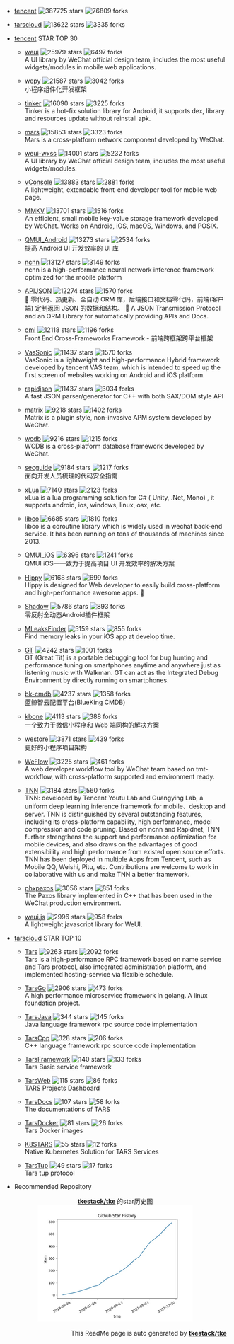 
+ [tencent](https://github.com/tencent)
![387725 stars](https://img.shields.io/badge/Stars-387725-green)
![76809 forks](https://img.shields.io/badge/Forks-76809-green)

+ [tarscloud](https://github.com/tarscloud)
![13622 stars](https://img.shields.io/badge/Stars-13622-green)
![3335 forks](https://img.shields.io/badge/Forks-3335-green)





+ [tencent](https://github.com/tencent) STAR TOP 30 
    
    + [weui](https://github.com/tencent/weui) 
    ![25979 stars](https://img.shields.io/badge/Stars-25979-green)
    ![6497 forks](https://img.shields.io/badge/Forks-6497-green)  
    A UI library by WeChat official design team, includes the most useful widgets/modules in mobile web applications.
    
    + [wepy](https://github.com/tencent/wepy) 
    ![21587 stars](https://img.shields.io/badge/Stars-21587-green)
    ![3042 forks](https://img.shields.io/badge/Forks-3042-green)  
    小程序组件化开发框架
    
    + [tinker](https://github.com/tencent/tinker) 
    ![16090 stars](https://img.shields.io/badge/Stars-16090-green)
    ![3225 forks](https://img.shields.io/badge/Forks-3225-green)  
    Tinker is a hot-fix solution library for Android, it supports dex, library and resources update without reinstall apk.
    
    + [mars](https://github.com/tencent/mars) 
    ![15853 stars](https://img.shields.io/badge/Stars-15853-green)
    ![3323 forks](https://img.shields.io/badge/Forks-3323-green)  
    Mars is a cross-platform network component  developed by WeChat.
    
    + [weui-wxss](https://github.com/tencent/weui-wxss) 
    ![14001 stars](https://img.shields.io/badge/Stars-14001-green)
    ![5232 forks](https://img.shields.io/badge/Forks-5232-green)  
    A UI library by WeChat official design team, includes the most useful widgets/modules.
    
    + [vConsole](https://github.com/tencent/vConsole) 
    ![13883 stars](https://img.shields.io/badge/Stars-13883-green)
    ![2881 forks](https://img.shields.io/badge/Forks-2881-green)  
    A lightweight, extendable front-end developer tool for mobile web page.
    
    + [MMKV](https://github.com/tencent/MMKV) 
    ![13701 stars](https://img.shields.io/badge/Stars-13701-green)
    ![1516 forks](https://img.shields.io/badge/Forks-1516-green)  
    An efficient, small mobile key-value storage framework developed by WeChat. Works on Android, iOS, macOS, Windows, and POSIX.
    
    + [QMUI_Android](https://github.com/tencent/QMUI_Android) 
    ![13273 stars](https://img.shields.io/badge/Stars-13273-green)
    ![2534 forks](https://img.shields.io/badge/Forks-2534-green)  
    提高 Android UI 开发效率的 UI 库
    
    + [ncnn](https://github.com/tencent/ncnn) 
    ![13127 stars](https://img.shields.io/badge/Stars-13127-green)
    ![3149 forks](https://img.shields.io/badge/Forks-3149-green)  
    ncnn is a high-performance neural network inference framework optimized for the mobile platform
    
    + [APIJSON](https://github.com/tencent/APIJSON) 
    ![12274 stars](https://img.shields.io/badge/Stars-12274-green)
    ![1570 forks](https://img.shields.io/badge/Forks-1570-green)  
    🚀 零代码、热更新、全自动 ORM 库，后端接口和文档零代码，前端(客户端) 定制返回 JSON 的数据和结构。 🚀 A JSON Transmission Protocol and an ORM Library for automatically providing APIs and Docs.
    
    + [omi](https://github.com/tencent/omi) 
    ![12118 stars](https://img.shields.io/badge/Stars-12118-green)
    ![1196 forks](https://img.shields.io/badge/Forks-1196-green)  
     Front End Cross-Frameworks Framework - 前端跨框架跨平台框架
    
    + [VasSonic](https://github.com/tencent/VasSonic) 
    ![11437 stars](https://img.shields.io/badge/Stars-11437-green)
    ![1570 forks](https://img.shields.io/badge/Forks-1570-green)  
    VasSonic is a lightweight and high-performance Hybrid framework developed by tencent VAS team, which is intended to speed up the first screen of websites working on Android and iOS platform. 
    
    + [rapidjson](https://github.com/tencent/rapidjson) 
    ![11437 stars](https://img.shields.io/badge/Stars-11437-green)
    ![3034 forks](https://img.shields.io/badge/Forks-3034-green)  
    A fast JSON parser/generator for C++ with both SAX/DOM style API
    
    + [matrix](https://github.com/tencent/matrix) 
    ![9218 stars](https://img.shields.io/badge/Stars-9218-green)
    ![1402 forks](https://img.shields.io/badge/Forks-1402-green)  
    Matrix is a plugin style, non-invasive APM system developed by WeChat.
    
    + [wcdb](https://github.com/tencent/wcdb) 
    ![9216 stars](https://img.shields.io/badge/Stars-9216-green)
    ![1215 forks](https://img.shields.io/badge/Forks-1215-green)  
    WCDB is a cross-platform database framework developed by WeChat.
    
    + [secguide](https://github.com/tencent/secguide) 
    ![9184 stars](https://img.shields.io/badge/Stars-9184-green)
    ![1217 forks](https://img.shields.io/badge/Forks-1217-green)  
    面向开发人员梳理的代码安全指南
    
    + [xLua](https://github.com/tencent/xLua) 
    ![7140 stars](https://img.shields.io/badge/Stars-7140-green)
    ![2123 forks](https://img.shields.io/badge/Forks-2123-green)  
    xLua is a lua programming solution for  C# ( Unity, .Net, Mono) , it supports android, ios, windows, linux, osx, etc.
    
    + [libco](https://github.com/tencent/libco) 
    ![6685 stars](https://img.shields.io/badge/Stars-6685-green)
    ![1810 forks](https://img.shields.io/badge/Forks-1810-green)  
    libco is a coroutine library which is widely used in wechat  back-end service. It has been running on tens of thousands of machines since 2013.
    
    + [QMUI_iOS](https://github.com/tencent/QMUI_iOS) 
    ![6396 stars](https://img.shields.io/badge/Stars-6396-green)
    ![1241 forks](https://img.shields.io/badge/Forks-1241-green)  
    QMUI iOS——致力于提高项目 UI 开发效率的解决方案
    
    + [Hippy](https://github.com/tencent/Hippy) 
    ![6168 stars](https://img.shields.io/badge/Stars-6168-green)
    ![699 forks](https://img.shields.io/badge/Forks-699-green)  
    Hippy is designed for Web developer to easily build cross-platform and high-performance awesome apps. 👏
    
    + [Shadow](https://github.com/tencent/Shadow) 
    ![5786 stars](https://img.shields.io/badge/Stars-5786-green)
    ![893 forks](https://img.shields.io/badge/Forks-893-green)  
    零反射全动态Android插件框架
    
    + [MLeaksFinder](https://github.com/tencent/MLeaksFinder) 
    ![5159 stars](https://img.shields.io/badge/Stars-5159-green)
    ![855 forks](https://img.shields.io/badge/Forks-855-green)  
    Find memory leaks in your iOS app at develop time.
    
    + [GT](https://github.com/tencent/GT) 
    ![4242 stars](https://img.shields.io/badge/Stars-4242-green)
    ![1001 forks](https://img.shields.io/badge/Forks-1001-green)  
    GT (Great Tit) is a portable debugging tool for bug hunting and performance tuning on smartphones anytime and anywhere just as listening music with Walkman. GT can act as the Integrated Debug Environment by directly running on smartphones.
    
    + [bk-cmdb](https://github.com/tencent/bk-cmdb) 
    ![4237 stars](https://img.shields.io/badge/Stars-4237-green)
    ![1358 forks](https://img.shields.io/badge/Forks-1358-green)  
    蓝鲸智云配置平台(BlueKing CMDB)
    
    + [kbone](https://github.com/tencent/kbone) 
    ![4113 stars](https://img.shields.io/badge/Stars-4113-green)
    ![388 forks](https://img.shields.io/badge/Forks-388-green)  
    一个致力于微信小程序和 Web 端同构的解决方案
    
    + [westore](https://github.com/tencent/westore) 
    ![3871 stars](https://img.shields.io/badge/Stars-3871-green)
    ![439 forks](https://img.shields.io/badge/Forks-439-green)  
    更好的小程序项目架构
    
    + [WeFlow](https://github.com/tencent/WeFlow) 
    ![3225 stars](https://img.shields.io/badge/Stars-3225-green)
    ![461 forks](https://img.shields.io/badge/Forks-461-green)  
    A web developer workflow tool by WeChat team based on tmt-workflow, with cross-platform supported and environment ready.
    
    + [TNN](https://github.com/tencent/TNN) 
    ![3184 stars](https://img.shields.io/badge/Stars-3184-green)
    ![560 forks](https://img.shields.io/badge/Forks-560-green)  
    TNN: developed by Tencent Youtu Lab and Guangying Lab, a uniform deep learning inference framework for mobile、desktop and server. TNN is distinguished by several outstanding features, including its cross-platform capability, high performance, model compression and code pruning. Based on ncnn and Rapidnet, TNN further strengthens the support and performance optimization for mobile devices, and also draws on the advantages of good extensibility and high performance from existed open source efforts. TNN has been deployed in multiple Apps from Tencent, such as Mobile QQ, Weishi, Pitu, etc. Contributions are welcome to work in collaborative with us and make TNN a better framework. 
    
    + [phxpaxos](https://github.com/tencent/phxpaxos) 
    ![3056 stars](https://img.shields.io/badge/Stars-3056-green)
    ![851 forks](https://img.shields.io/badge/Forks-851-green)  
    The Paxos library implemented in C++ that has been used in the WeChat production environment.
    
    + [weui.js](https://github.com/tencent/weui.js) 
    ![2996 stars](https://img.shields.io/badge/Stars-2996-green)
    ![958 forks](https://img.shields.io/badge/Forks-958-green)  
    A lightweight javascript library for WeUI.
    

+ [tarscloud](https://github.com/tarscloud) STAR TOP 10 
    
    + [Tars](https://github.com/tarscloud/Tars) 
    ![9263 stars](https://img.shields.io/badge/Stars-9263-green)
    ![2092 forks](https://img.shields.io/badge/Forks-2092-green)  
    Tars is a high-performance RPC framework based on name service and Tars protocol, also integrated administration platform, and implemented hosting-service via flexible schedule.
    
    + [TarsGo](https://github.com/tarscloud/TarsGo) 
    ![2906 stars](https://img.shields.io/badge/Stars-2906-green)
    ![473 forks](https://img.shields.io/badge/Forks-473-green)  
    A  high performance microservice  framework  in golang. A linux foundation project.
    
    + [TarsJava](https://github.com/tarscloud/TarsJava) 
    ![344 stars](https://img.shields.io/badge/Stars-344-green)
    ![145 forks](https://img.shields.io/badge/Forks-145-green)  
    Java language framework rpc source code implementation
    
    + [TarsCpp](https://github.com/tarscloud/TarsCpp) 
    ![328 stars](https://img.shields.io/badge/Stars-328-green)
    ![206 forks](https://img.shields.io/badge/Forks-206-green)  
    C++ language framework rpc source code implementation
    
    + [TarsFramework](https://github.com/tarscloud/TarsFramework) 
    ![140 stars](https://img.shields.io/badge/Stars-140-green)
    ![133 forks](https://img.shields.io/badge/Forks-133-green)  
    Tars Basic service framework
    
    + [TarsWeb](https://github.com/tarscloud/TarsWeb) 
    ![115 stars](https://img.shields.io/badge/Stars-115-green)
    ![86 forks](https://img.shields.io/badge/Forks-86-green)  
    TARS Projects Dashboard
    
    + [TarsDocs](https://github.com/tarscloud/TarsDocs) 
    ![107 stars](https://img.shields.io/badge/Stars-107-green)
    ![58 forks](https://img.shields.io/badge/Forks-58-green)  
    The documentations of TARS
    
    + [TarsDocker](https://github.com/tarscloud/TarsDocker) 
    ![81 stars](https://img.shields.io/badge/Stars-81-green)
    ![26 forks](https://img.shields.io/badge/Forks-26-green)  
    Tars Docker  images
    
    + [K8STARS](https://github.com/tarscloud/K8STARS) 
    ![55 stars](https://img.shields.io/badge/Stars-55-green)
    ![12 forks](https://img.shields.io/badge/Forks-12-green)  
    Native Kubernetes  Solution for TARS Services
    
    + [TarsTup](https://github.com/tarscloud/TarsTup) 
    ![49 stars](https://img.shields.io/badge/Stars-49-green)
    ![17 forks](https://img.shields.io/badge/Forks-17-green)  
    Tars tup protocol
    


+ Recommended Repository  
<p align="center">
      <strong>
        <a href="https://github.com/tkestack/tke" target="_blank">tkestack/tke</a>
      </strong>  的star历史图
  <br>
  <img src="https://raw.githubusercontent.com/ButterAndButterfly/GithubTools/master/data/stars_history.jpg" width="350px"></img>    
</p>

<p align="right">
      This ReadMe page is auto generated by 
      <strong>
        <a href="https://github.com/tkestack/tke" target="_blank">tkestack/tke</a><br>
      </strong>   
</p>